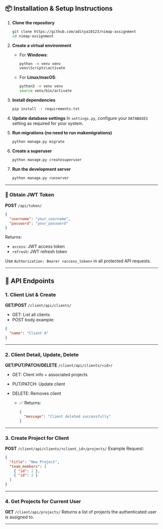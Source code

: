 ## 📦 Installation & Setup Instructions

1. **Clone the repository**

   ```bash
   git clone https://github.com/aditya10123/nimap-assignment
   cd nimap-assignment
   ```

2. **Create a virtual environment**

   * For **Windows**:

     ```bash
     python -m venv venv
     venv\Scripts\activate
     ```
   * For **Linux/macOS**:

     ```bash
     python3 -m venv venv
     source venv/bin/activate
     ```

3. **Install dependencies**

   ```bash
   pip install -r requirements.txt
   ```

4. **Update database settings**
   In `settings.py`, configure your `DATABASES` setting as required for your system.

5. **Run migrations (no need to run makemigrations)**

   ```bash
   python manage.py migrate
   ```

6. **Create a superuser**

   ```bash
   python manage.py createsuperuser
   ```

7. **Run the development server**

   ```bash
   python manage.py runserver
   ```

---

### 🔐 Obtain JWT Token

**POST** `/api/token/`

```json
{
  "username": "your_username",
  "password": "your_password"
}
```

Returns:

* `access`: JWT access token
* `refresh`: JWT refresh token

Use `Authorization: Bearer <access_token>` in all protected API requests.

---

## 📁 API Endpoints

### 1. **Client List & Create**

**GET/POST** `/client/api/clients/`

* GET: List all clients
* POST body example:

```json
{
  "name": "Client A"
}
```

---

### 2. **Client Detail, Update, Delete**

**GET/PUT/PATCH/DELETE** `/client/api/clients/<id>/`

* GET: Client info + associated projects
* PUT/PATCH: Update client
* DELETE: Removes client

  * ✅ Returns:

    ```json
    {
      "message": "Client deleted successfully"
    }
    ```

---

### 3. **Create Project for Client**

**POST** `/client/api/clients/<client_id>/projects/`
Example Request:

```json
{
  "title": "New Project",
  "team_members": [
    { "id": 1 },
    { "id": 2 }
  ]
}
```

---

### 4. **Get Projects for Current User**

**GET** `/client/api/projects/`
Returns a list of projects the authenticated user is assigned to.

---
